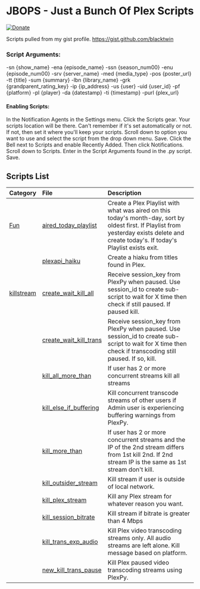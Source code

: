 # JBOPS - Just a Bunch Of Plex Scripts

[![Donate](https://img.shields.io/badge/Donate-PayPal-green.svg)](https://www.paypal.com/cgi-bin/webscr?cmd=_s-xclick&hosted_button_id=4J6RPWZ9J9YML) 

Scripts pulled from my gist profile. https://gist.github.com/blacktwin

### Script Arguments:
-sn {show_name} -ena {episode_name} -ssn {season_num00} -enu {episode_num00} -srv {server_name} -med {media_type} -pos {poster_url} -tt {title} -sum {summary} -lbn {library_name} -grk {grandparent_rating_key} -ip {ip_address} -us {user} -uid {user_id} -pf {platform} -pl {player} -da {datestamp} -ti {timestamp} -purl {plex_url}

#### Enabling Scripts:

In the Notification Agents in the Settings menu. Click the Scripts gear. Your scripts location will be there. Can't remember if it's set automatically or not. If not, then set it where you'll keep your scripts. Scroll down to option you want to use and select the script from the drop down menu. Save. Click the Bell next to Scripts and enable Recently Added. Then click Notifications. Scroll down to Scripts. Enter in the Script Arguments found in the .py script. Save.


## Scripts List

| Category | File | Description |
| :--- | :--- | :--- |
|[Fun](../tree/master/fun "Fun Fun Fun Fun")|[aired_today_playlist](https://github.com/blacktwin/JBOPS/blob/master/fun/aired_today_playlist.py) | Create a Plex Playlist with what was aired on this today's month-day, sort by oldest first. If Playlist from yesterday exists delete and create today's. If today's Playlist exists exit.|
||[plexapi_haiku](https://github.com/blacktwin/JBOPS/blob/master/fun/plexapi_haiku.py)| Create a hiaku from titles found in Plex.|
|[killstream](../tree/master/killstream "Kill Kill Kill")| [create_wait_kill_all](https://github.com/blacktwin/JBOPS/blob/master/killstream/create_wait_kill_all.py)|Receive session_key from PlexPy when paused. Use session_id to create sub-script to wait for X time then check if still paused. If paused kill.|
||[create_wait_kill_trans](https://github.com/blacktwin/JBOPS/blob/master/killstream/create_wait_kill_trans.py)|Receive session_key from PlexPy when paused. Use session_id to create sub-script to wait for X time then check if transcoding still paused. If so, kill.|
||[kill_all_more_than](https://github.com/blacktwin/JBOPS/blob/master/killstream/kill_all_more_than.py)|If user has 2 or more concurrent streams kill all streams|
||[kill_else_if_buffering](https://github.com/blacktwin/JBOPS/blob/master/killstream/kill_else_if_buffering.py)|Kill concurrent transcode streams of other users if Admin user is experiencing buffering warnings from PlexPy.|
||[kill_more_than](https://github.com/blacktwin/JBOPS/blob/master/killstream/kill_more_than.py)|If user has 2 or more concurrent streams and the IP of the 2nd stream differs from 1st kill 2nd. If 2nd stream IP is the same as 1st stream don't kill.|
||[kill_outsider_stream](https://github.com/blacktwin/JBOPS/blob/master/killstream/kill_outsider_stream.py)|Kill stream if user is outside of local network.|
||[kill_plex_stream](https://github.com/blacktwin/JBOPS/blob/master/killstream/kill_plex_stream.py)|Kill any Plex stream for whatever reason you want.|
||[kill_session_bitrate](https://github.com/blacktwin/JBOPS/blob/master/killstream/kill_session_bitrate.py)|Kill stream if bitrate is greater than 4 Mbps|
||[kill_trans_exp_audio](https://github.com/blacktwin/JBOPS/blob/master/killstream/kill_trans_exp_audio.py)|Kill Plex video transcoding streams only. All audio streams are left alone. Kill message based on platform.|
||[new_kill_trans_pause](https://github.com/blacktwin/JBOPS/blob/master/killstream/new_kill_trans_pause.py)|Kill Plex paused video transcoding streams using PlexPy.|
